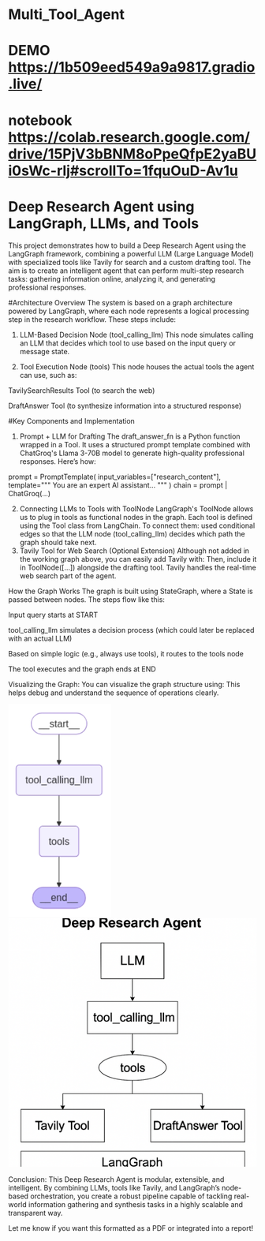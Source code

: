 # Multi_Tool_Agent
# DEMO https://1b509eed549a9a9817.gradio.live/
# notebook https://colab.research.google.com/drive/15PjV3bBNM8oPpeQfpE2yaBUi0sWc-rlj#scrollTo=1fquOuD-Av1u
# Deep Research Agent using LangGraph, LLMs, and Tools
This project demonstrates how to build a Deep Research Agent using the LangGraph framework, combining a powerful LLM (Large Language Model) with specialized tools like Tavily for search and a custom drafting tool. The aim is to create an intelligent agent that can perform multi-step research tasks: gathering information online, analyzing it, and generating professional responses.

#Architecture Overview
The system is based on a graph architecture powered by LangGraph, where each node represents a logical processing step in the research workflow. These steps include:

1. LLM-Based Decision Node (tool_calling_llm)
This node simulates calling an LLM that decides which tool to use based on the input query or message state.

2. Tool Execution Node (tools)
This node houses the actual tools the agent can use, such as:

TavilySearchResults Tool (to search the web)

DraftAnswer Tool (to synthesize information into a structured response)

#Key Components and Implementation
1. Prompt + LLM for Drafting
The draft_answer_fn is a Python function wrapped in a Tool. It uses a structured prompt template combined with ChatGroq's Llama 3-70B model to generate high-quality professional responses. Here’s how:


 prompt = PromptTemplate(
    input_variables=["research_content"],
    template="""
You are an expert AI assistant...
"""
)
chain = prompt | ChatGroq(...)


2. Connecting LLMs to Tools with ToolNode
LangGraph's ToolNode allows us to plug in tools as functional nodes in the graph. Each tool is defined using the Tool class from LangChain. To connect them:
used conditional edges so that the LLM node (tool_calling_llm) decides which path the graph should take next.
3. Tavily Tool for Web Search (Optional Extension)
Although not added in the working graph above, you can easily add Tavily with:
Then, include it in ToolNode([...]) alongside the drafting tool. Tavily handles the real-time web search part of the agent.

How the Graph Works
The graph is built using StateGraph, where a State is passed between nodes. The steps flow like this:

Input query starts at START

tool_calling_llm simulates a decision process (which could later be replaced with an actual LLM)

Based on simple logic (e.g., always use tools), it routes to the tools node

The tool executes and the graph ends at END

Visualizing the Graph:
You can visualize the graph structure using:
This helps debug and understand the sequence of operations clearly.

![image alt](https://github.com/quicklabcicd25/Multi_Tool_Agent/blob/7f8c1bb2963cef2d0ba8c218d15a5879177aa0d9/IMG_20250501_010326.jpg)   ![image alt](https://github.com/quicklabcicd25/Multi_Tool_Agent/blob/c8ec681487f4ecb3cd99cdc82dd37edb109debb3/agents_graph.png)
























Conclusion:
This Deep Research Agent is modular, extensible, and intelligent. By combining LLMs, tools like Tavily, and LangGraph’s node-based orchestration, you create a robust pipeline capable of tackling real-world information gathering and synthesis tasks in a highly scalable and transparent way.

Let me know if you want this formatted as a PDF or integrated into a report!







